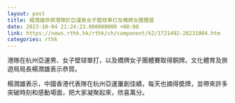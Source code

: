 ```yaml
---
layout: post
title: 楊潤雄恭賀港隊於亞運男女子壁球單打及橋牌女團獲獎
date: 2023-10-04 21:24:23.000000000 +08:00
link: https://news.rthk.hk/rthk/ch/component/k2/1721492-20231004.htm
categories: rthk
---
```


港隊在杭州亞運男、女子壁球單打，以及橋牌女子團體賽取得銅牌。文化體育及旅遊局局長楊潤雄表示恭賀。

楊潤雄表示，中國香港代表隊在杭州亞運屢創佳績，每天也摘得奬牌，並帶來許多突破時刻和感動場面，把大家凝聚起來，欣喜萬分。

